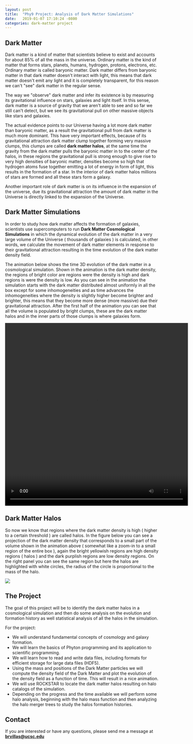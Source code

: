 ```yaml
---
layout: post
title:  "Phy9 Project: Analysis of Dark Matter Simulations"
date:   2019-01-07 17:10:24 -0800
categories: dark-matter project
---
```


## Dark Matter

Dark matter is a kind of matter that scientists believe to exist and accounts for about 85% of all the mass in the universe. Ordinary matter is the kind of matter that forms stars, planets, humans, hydrogen, protons, electrons, etc. Ordinary matter is called baryonic matter. Dark matter differs from baryonic matter in that dark matter doesn't interact with light, this means that dark matter doesn't emit any light and it is completely transparent, for this reason we can't "see" dark matter in the regular sense.

The way we "observe" dark matter and infer its existence is by measuring its gravitational influence on stars, galaxies and light itself. In this sense, dark matter is a source of gravity that we aren't able to see and so far we still can't detect, but we see its gravitational pull on other massive objects like stars and galaxies.

The actual evidence points to our Universe having a lot more dark matter than baryonic matter, as a result the gravitational pull from dark matter is much more dominant. This have very important effects, because of its gravitational attraction dark matter clump together forming very massive clumps, this clumps are called **dark matter halos**, at the same time the gravity from the dark matter pulls the baryonic matter in to the center of the halos, in these regions the gravitational pull is strong enough to give rise to very high densities of baryonic matter, densities become so high that hydrogen atoms fuse together emitting a lot of energy in form of light, this results in the formation of a star. In the interior of dark matter halos millions of stars are formed and all these stars form a galaxy.

Another important role of dark matter is on its influence in the expansion of the universe, due its gravitational attraction the amount of dark matter in the Universe is directly linked to the expansion of the Universe.


## Dark Matter Simulations

In order to study how dark matter affects the formation of galaxies, scientists use supercomputers to run **Dark Matter Cosmological Simulations** in which the dynamical evolution of the dark matter in a very large volume of the Universe ( thousands of galaxies ) is calculated, in other words, we calculate the movement of dark matter elements in response to their gravitational attraction resulting in the time evolution of the dark matter density field.

The animation below shows the time 3D evolution of the dark matter in a cosmological simulation. Shown in the animation is the dark matter density, the regions of bright color are regions were the density is high and dark regions is were the density is low. As you can see in the animation the simulation starts with the dark matter distributed almost uniformly in all the box except for some inhomogeneities and as time advances the inhomogeneities where the density is slightly higher become brighter and brighter, this means that they become more dense (more massive) due their gravitational attraction. After the first half of the animation you can see that all the volume is populated by bright clumps, these are the dark matter halos and in the inner parts of those clumps is where galaxies form.

<div style="text-align: center">
<video src="{{ site.url }}assets/videos/cosmo_10.mp4" height="600" width="600" controls preload> </video>
</div>

## Dark Matter Halos

So now we know that regions where the dark matter density is high ( higher to a certain threshold ) are called halos. In the figure below you can see a projection of the dark matter density that corresponds to a small part of the volume shown in the animation above ( somewhat like a zoom-in to a small region of the entire box ), again the bright yellowish regions are high density regions ( halos ) and the dark purplish regions are low density regions. On the right panel you can see the same region but here the halos are highlighted with white circles, the radius of the circle is proportional to the mass of the halo.

<img src="{{ site.url }}assets/images/density_halos.png">



## The Project

The goal of this project will be to identify the dark matter halos in a cosmological simulation and then do some analysis on the evolution and formation history  as well statistical analysis of all the halos in the simulation.


For the project:

<ul>

<li> We will understand fundamental concepts of cosmology and galaxy formation. </li>

<li> We will learn the basics of Phyton programming and its application to scientific programming. </li>

<li> We will learn how to read and write data files, including formats for efficient storage for large data files (HDF5). </li>

<li> Using the mass and positions of the Dark Matter particles we will compute the density field of the Dark Matter and plot the evolution of the density field as a function of time. This will result in a nice animation. </li>

<li> We will use ROCKSTAR to locate the dark matter halos resulting on halo catalogs of the simulation. </li>

<li> Depending on the progress and the time available we will perform some halo analysis, beginning with the halo mass function and then analyzing the halo merger trees to study the halos formation histories. </li>


</ul>


## Contact

If you are interested or have any questions, please send me a message at **brvillas@ucsc.edu**
